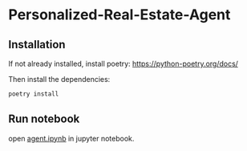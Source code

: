 # Personalized-Real-Estate-Agent

## Installation

If not already installed, install poetry: <https://python-poetry.org/docs/>

Then install the dependencies:

```bash
poetry install
```

## Run notebook

open [agent.ipynb](agent.ipynb) in jupyter notebook.